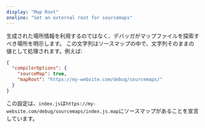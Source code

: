 ```yaml
---
display: "Map Root"
oneline: "Set an external root for sourcemaps"
---
```


生成された場所情報を利用するのではなく、デバッガがマップファイルを探索すべき場所を明示します。
この文字列はソースマップの中で、文字列そのままの値として処理されます。例えば:

```json
{
  "compilerOptions": {
    "sourceMap": true,
    "mapRoot": "https://my-website.com/debug/sourcemaps/"
  }
}
```

この設定は、`index.js`は`https://my-website.com/debug/sourcemaps/index.js.map`にソースマップがあることを宣言しています。
